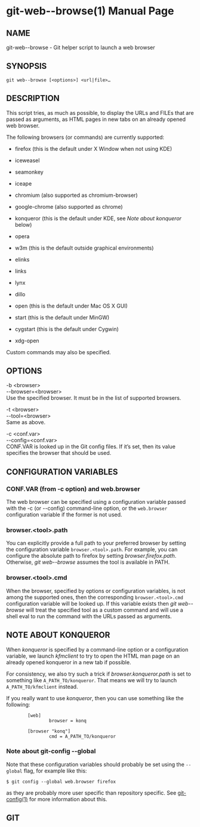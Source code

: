 git-web--browse(1) Manual Page
==============================

NAME
----

git-web--browse - Git helper script to launch a web browser

SYNOPSIS
--------

    git web--browse [<options>] <url|file>…​

DESCRIPTION
-----------

This script tries, as much as possible, to display the URLs and FILEs that are passed as arguments, as HTML pages in new tabs on an already opened web browser.

The following browsers (or commands) are currently supported:

-   firefox (this is the default under X Window when not using KDE)

-   iceweasel

-   seamonkey

-   iceape

-   chromium (also supported as chromium-browser)

-   google-chrome (also supported as chrome)

-   konqueror (this is the default under KDE, see *Note about konqueror* below)

-   opera

-   w3m (this is the default outside graphical environments)

-   elinks

-   links

-   lynx

-   dillo

-   open (this is the default under Mac OS X GUI)

-   start (this is the default under MinGW)

-   cygstart (this is the default under Cygwin)

-   xdg-open

Custom commands may also be specified.

OPTIONS
-------

-b &lt;browser&gt;  
--browser=&lt;browser&gt;  
Use the specified browser. It must be in the list of supported browsers.

-t &lt;browser&gt;  
--tool=&lt;browser&gt;  
Same as above.

-c &lt;conf.var&gt;  
--config=&lt;conf.var&gt;  
CONF.VAR is looked up in the Git config files. If it’s set, then its value specifies the browser that should be used.

CONFIGURATION VARIABLES
-----------------------

### CONF.VAR (from -c option) and web.browser

The web browser can be specified using a configuration variable passed with the -c (or --config) command-line option, or the `web.browser` configuration variable if the former is not used.

### browser.&lt;tool&gt;.path

You can explicitly provide a full path to your preferred browser by setting the configuration variable `browser.<tool>.path`. For example, you can configure the absolute path to firefox by setting *browser.firefox.path*. Otherwise, *git web--browse* assumes the tool is available in PATH.

### browser.&lt;tool&gt;.cmd

When the browser, specified by options or configuration variables, is not among the supported ones, then the corresponding `browser.<tool>.cmd` configuration variable will be looked up. If this variable exists then *git web--browse* will treat the specified tool as a custom command and will use a shell eval to run the command with the URLs passed as arguments.

NOTE ABOUT KONQUEROR
--------------------

When *konqueror* is specified by a command-line option or a configuration variable, we launch *kfmclient* to try to open the HTML man page on an already opened konqueror in a new tab if possible.

For consistency, we also try such a trick if *browser.konqueror.path* is set to something like `A_PATH_TO/konqueror`. That means we will try to launch `A_PATH_TO/kfmclient` instead.

If you really want to use *konqueror*, then you can use something like the following:

            [web]
                    browser = konq

            [browser "konq"]
                    cmd = A_PATH_TO/konqueror

### Note about git-config --global

Note that these configuration variables should probably be set using the `--global` flag, for example like this:

    $ git config --global web.browser firefox

as they are probably more user specific than repository specific. See [git-config(1)](git-config.html) for more information about this.

GIT
---
